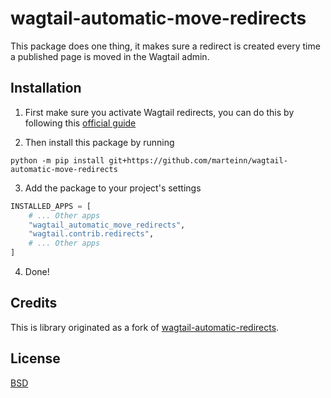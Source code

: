 # wagtail-automatic-move-redirects

This package does one thing, it makes sure a redirect is created every time a published page is moved in the Wagtail admin.

## Installation

1. First make sure you activate Wagtail redirects, you can do this by following this [official guide](https://docs.wagtail.io/en/latest/reference/contrib/redirects.html#installation)

2. Then install this package by running

```
python -m pip install git+https://github.com/marteinn/wagtail-automatic-move-redirects
```

3. Add the package to your project's settings

```python
INSTALLED_APPS = [
    # ... Other apps
    "wagtail_automatic_move_redirects",
    "wagtail.contrib.redirects",
    # ... Other apps
]
```

4. Done!

## Credits

This is library originated as a fork of [wagtail-automatic-redirects](https://github.com/themotleyfool/wagtail-automatic-redirects).


## License

[BSD](https://github.com/themotleyfool/wagtail-automatic-move-redirects/blob/master/LICENSE)
